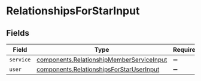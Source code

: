 # RelationshipsForStarInput


## Fields

| Field                                                                                              | Type                                                                                               | Required                                                                                           | Description                                                                                        |
| -------------------------------------------------------------------------------------------------- | -------------------------------------------------------------------------------------------------- | -------------------------------------------------------------------------------------------------- | -------------------------------------------------------------------------------------------------- |
| `service`                                                                                          | [components.RelationshipMemberServiceInput](../../models/shared/relationshipmemberserviceinput.md) | :heavy_minus_sign:                                                                                 | N/A                                                                                                |
| `user`                                                                                             | [components.RelationshipsForStarUserInput](../../models/shared/relationshipsforstaruserinput.md)   | :heavy_minus_sign:                                                                                 | N/A                                                                                                |